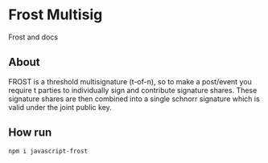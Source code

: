 # Frost Multisig

Frost and docs

## About

FROST is a threshold multisignature (t-of-n), so to make a post/event you require t parties to individually sign and contribute signature shares. These signature shares are then combined into a single schnorr signature which is valid under the joint public key.

## How run

```
npm i javascript-frost
```